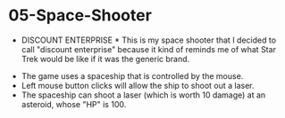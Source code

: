 # 05-Space-Shooter

* DISCOUNT ENTERPRISE *
This is my space shooter that I decided to call "discount enterprise" because it kind of reminds me of what Star Trek would be like if it was the generic brand.

- The game uses a spaceship that is controlled by the mouse.
- Left mouse button clicks will allow the ship to shoot out a laser.
- The spaceship can shoot a laser (which is worth 10 damage) at an asteroid, whose "HP" is 100.
